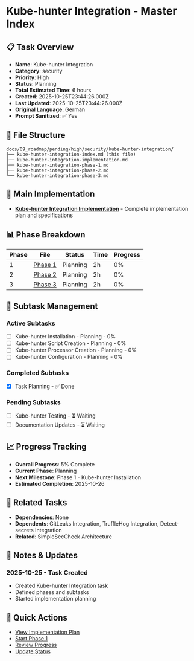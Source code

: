 # Kube-hunter Integration - Master Index

## 📋 Task Overview
- **Name**: Kube-hunter Integration
- **Category**: security
- **Priority**: High
- **Status**: Planning
- **Total Estimated Time**: 6 hours
- **Created**: 2025-10-25T23:44:26.000Z
- **Last Updated**: 2025-10-25T23:44:26.000Z
- **Original Language**: German
- **Prompt Sanitized**: ✅ Yes

## 📁 File Structure
```
docs/09_roadmap/pending/high/security/kube-hunter-integration/
├── kube-hunter-integration-index.md (this file)
├── kube-hunter-integration-implementation.md
├── kube-hunter-integration-phase-1.md
├── kube-hunter-integration-phase-2.md
└── kube-hunter-integration-phase-3.md
```

## 🎯 Main Implementation
- **[Kube-hunter Integration Implementation](./kube-hunter-integration-implementation.md)** - Complete implementation plan and specifications

## 📊 Phase Breakdown
| Phase | File | Status | Time | Progress |
|-------|------|--------|------|----------|
| 1 | [Phase 1](./kube-hunter-integration-phase-1.md) | Planning | 2h | 0% |
| 2 | [Phase 2](./kube-hunter-integration-phase-2.md) | Planning | 2h | 0% |
| 3 | [Phase 3](./kube-hunter-integration-phase-3.md) | Planning | 2h | 0% |

## 🔄 Subtask Management
### Active Subtasks
- [ ] Kube-hunter Installation - Planning - 0%
- [ ] Kube-hunter Script Creation - Planning - 0%
- [ ] Kube-hunter Processor Creation - Planning - 0%
- [ ] Kube-hunter Configuration - Planning - 0%

### Completed Subtasks
- [x] Task Planning - ✅ Done

### Pending Subtasks
- [ ] Kube-hunter Testing - ⏳ Waiting
- [ ] Documentation Updates - ⏳ Waiting

## 📈 Progress Tracking
- **Overall Progress**: 5% Complete
- **Current Phase**: Planning
- **Next Milestone**: Phase 1 - Kube-hunter Installation
- **Estimated Completion**: 2025-10-26

## 🔗 Related Tasks
- **Dependencies**: None
- **Dependents**: GitLeaks Integration, TruffleHog Integration, Detect-secrets Integration
- **Related**: SimpleSecCheck Architecture

## 📝 Notes & Updates
### 2025-10-25 - Task Created
- Created Kube-hunter Integration task
- Defined phases and subtasks
- Started implementation planning

## 🚀 Quick Actions
- [View Implementation Plan](./kube-hunter-integration-implementation.md)
- [Start Phase 1](./kube-hunter-integration-phase-1.md)
- [Review Progress](#progress-tracking)
- [Update Status](#notes--updates)
